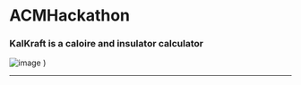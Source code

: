# ACMHackathon
### KalKraft is a caloire and insulator calculator 
![image](!https://github.com/sierrajanson/ACMHackathon/blob/main/LogoCalCraft.png)
)
***

